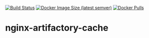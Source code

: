 [![Build Status](https://cloud.drone.io/api/badges/jones2026/nginx-artifactory-cache/status.svg)](https://cloud.drone.io/jones2026/nginx-artifactory-cache)
[![Docker Image Size (latest semver)](https://img.shields.io/docker/image-size/jones2026/nginx-artifactory-cache)](https://hub.docker.com/r/jones2026/nginx-artifactory-cache/tags?page=1&ordering=last_updated)
[![Docker Pulls](https://img.shields.io/docker/pulls/jones2026/nginx-artifactory-cache)](https://hub.docker.com/r/jones2026/nginx-artifactory-cache)


# nginx-artifactory-cache